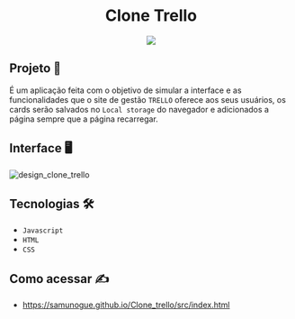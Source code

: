 <h1 align="center">Clone Trello</h1>
<p align="center">
  <img src="http://img.shields.io/static/v1?label=STATUS&message=EM%20DESENVOLVIMENTO&color=GREEN&style=for-the-badge"/>
</p>


## Projeto 🚀

É um aplicação feita com o objetivo de simular a interface e as funcionalidades que o site de gestão ``TRELLO`` oferece aos seus usuários, os cards
serão salvados no ``Local storage`` do navegador e adicionados a página sempre que a página recarregar.

## Interface 🖥️

![design_clone_trello](https://user-images.githubusercontent.com/84748999/172919357-90cacbf2-c8fd-4bb2-bb31-0e05f5833ef5.png)

## Tecnologias 🛠️
- ``Javascript``
- ``HTML``
-  ``CSS`` 

## Como acessar ✍️
- https://samunogue.github.io/Clone_trello/src/index.html
